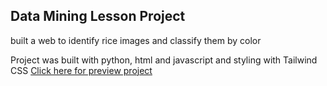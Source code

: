 ## Data Mining Lesson Project
built a web to identify rice images and classify them by color

Project was built with python, html and javascript and styling with Tailwind CSS
[Click here for preview project](https://hibatillah.github.io/ProjectPD)
